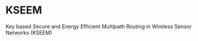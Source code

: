 # KSEEM
Key based Secure and Energy Efficient Multipath Routing in Wireless Sensor Networks (KSEEM)
